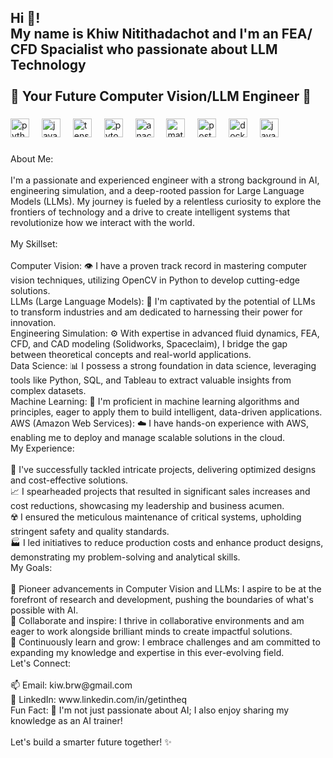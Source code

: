 <h2 align="left">Hi 👋! <br>My name is Khiw Nitithadachot and I'm an FEA/ CFD Spacialist who passionate about LLM Technology<br><br>🚀 Your Future Computer Vision/LLM Engineer 🚀</h2>

###

<div align="left">
  <img src="https://cdn.jsdelivr.net/gh/devicons/devicon/icons/python/python-original.svg" height="30" alt="python logo"  />
  <img width="12" />
  <img src="https://cdn.jsdelivr.net/gh/devicons/devicon/icons/javascript/javascript-original.svg" height="30" alt="javascript logo"  />
  <img width="12" />
  <img src="https://skillicons.dev/icons?i=tensorflow" height="30" alt="tensorflow logo"  />
  <img width="12" />
  <img src="https://skillicons.dev/icons?i=pytorch" height="30" alt="pytorch logo"  />
  <img width="12" />
  <img src="https://cdn.jsdelivr.net/gh/devicons/devicon/icons/anaconda/anaconda-original.svg" height="30" alt="anaconda logo"  />
  <img width="12" />
  <img src="https://cdn.jsdelivr.net/gh/devicons/devicon/icons/matlab/matlab-original.svg" height="30" alt="matlab logo"  />
  <img width="12" />
  <img src="https://cdn.jsdelivr.net/gh/devicons/devicon/icons/postgresql/postgresql-original.svg" height="30" alt="postgresql logo"  />
  <img width="12" />
  <img src="https://cdn.jsdelivr.net/gh/devicons/devicon/icons/docker/docker-original.svg" height="30" alt="docker logo"  />
  <img width="12" />
  <img src="https://cdn.jsdelivr.net/gh/devicons/devicon/icons/java/java-original.svg" height="30" alt="java logo"  />
</div>

###

<p align="left">About Me:<br><br>I'm a passionate and experienced engineer with a strong background in AI, engineering simulation, and a deep-rooted passion for Large Language Models (LLMs). My journey is fueled by a relentless curiosity to explore the frontiers of technology and a drive to create intelligent systems that revolutionize how we interact with the world.<br><br>My Skillset:<br><br>Computer Vision: 👁️ I have a proven track record in mastering computer vision techniques, utilizing OpenCV in Python to develop cutting-edge solutions.<br>LLMs (Large Language Models): 🧠 I'm captivated by the potential of LLMs to transform industries and am dedicated to harnessing their power for innovation.<br>Engineering Simulation: ⚙️ With expertise in advanced fluid dynamics, FEA, CFD, and CAD modeling (Solidworks, Spaceclaim), I bridge the gap between theoretical concepts and real-world applications.<br>Data Science: 📊 I possess a strong foundation in data science, leveraging tools like Python, SQL, and Tableau to extract valuable insights from complex datasets.<br>Machine Learning: 🤖 I'm proficient in machine learning algorithms and principles, eager to apply them to build intelligent, data-driven applications.<br>AWS (Amazon Web Services): ☁️ I have hands-on experience with AWS, enabling me to deploy and manage scalable solutions in the cloud.<br>My Experience:<br><br>💼 I've successfully tackled intricate projects, delivering optimized designs and cost-effective solutions.<br>📈 I spearheaded projects that resulted in significant sales increases and cost reductions, showcasing my leadership and business acumen.<br>☢️ I ensured the meticulous maintenance of critical systems, upholding stringent safety and quality standards.<br>🏭 I led initiatives to reduce production costs and enhance product designs, demonstrating my problem-solving and analytical skills.<br>My Goals:<br><br>🎯 Pioneer advancements in Computer Vision and LLMs: I aspire to be at the forefront of research and development, pushing the boundaries of what's possible with AI.<br>🤝 Collaborate and inspire: I thrive in collaborative environments and am eager to work alongside brilliant minds to create impactful solutions.<br>🌱 Continuously learn and grow: I embrace challenges and am committed to expanding my knowledge and expertise in this ever-evolving field.<br>Let's Connect:<br><br>📫 Email: kiw.brw@gmail.com<br>🔗 LinkedIn: www.linkedin.com/in/getintheq<br>Fun Fact: 🤖 I'm not just passionate about AI; I also enjoy sharing my knowledge as an AI trainer!<br><br>Let's build a smarter future together! ✨</p>


